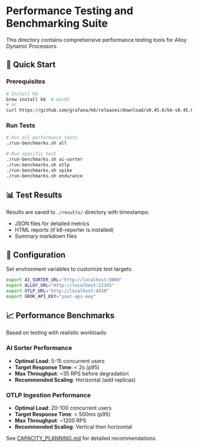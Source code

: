 # Performance Testing and Benchmarking Suite

This directory contains comprehensive performance testing tools for Alloy Dynamic Processors.

## 🚀 Quick Start

### Prerequisites
```bash
# Install K6
brew install k6  # macOS
# or
curl https://github.com/grafana/k6/releases/download/v0.45.0/k6-v0.45.0-linux-amd64.tar.gz -L | tar xvz --strip-components 1
```

### Run Tests
```bash
# Run all performance tests
./run-benchmarks.sh all

# Run specific test
./run-benchmarks.sh ai-sorter
./run-benchmarks.sh otlp
./run-benchmarks.sh spike
./run-benchmarks.sh endurance
```

## 📊 Test Results

Results are saved to `./results/` directory with timestamps:
- JSON files for detailed metrics
- HTML reports (if k6-reporter is installed)
- Summary markdown files

## 🔧 Configuration

Set environment variables to customize test targets:
```bash
export AI_SORTER_URL="http://localhost:8000"
export ALLOY_URL="http://localhost:12345" 
export OTLP_URL="http://localhost:4318"
export GROK_API_KEY="your-api-key"
```

## 📈 Performance Benchmarks

Based on testing with realistic workloads:

### AI Sorter Performance
- **Optimal Load**: 5-15 concurrent users
- **Target Response Time**: < 2s (p95)
- **Max Throughput**: ~35 RPS before degradation
- **Recommended Scaling**: Horizontal (add replicas)

### OTLP Ingestion Performance  
- **Optimal Load**: 20-100 concurrent users
- **Target Response Time**: < 500ms (p95)
- **Max Throughput**: ~1200 RPS
- **Recommended Scaling**: Vertical then horizontal

See [CAPACITY_PLANNING.md](../../docs/CAPACITY_PLANNING.md) for detailed recommendations.